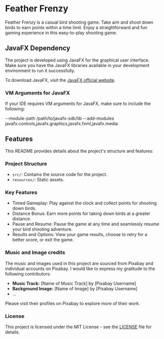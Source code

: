 # Feather Frenzy

Feather Frenzy is a casual bird shooting game. Take aim and shoot down birds to earn points within a time limit. Enjoy a straightforward and fun gaming experience in this easy-to-play shooting game.

## JavaFX Dependency

The project is developed using JavaFX for the graphical user interface. Make sure you have the JavaFX libraries available in your development environment to run it successfully.

To download JavaFX, visit the [JavaFX official website](https://openjfx.io).

### VM Arguments for JavaFX

If your IDE requires VM arguments for JavaFX, make sure to include the following:

--module-path /path/to/javafx-sdk/lib --add-modules javafx.controls,javafx.graphics,javafx.fxml,javafx.media

## Features

This README provides details about the project's structure and features:

### Project Structure

- `src/`: Contains the source code for the project.
- `resources/`: Static assets.

### Key Features

- Timed Gameplay: Play against the clock and collect points for shooting down birds.
- Distance Bonus: Earn more points for taking down birds at a greater distance.
- Pause and Resume: Pause the game at any time and seamlessly resume your bird shooting adventure.
- Results and Options: View your game results, choose to retry for a better score, or exit the game.

### Music and Image credits

The music and images used in this project are sourced from Pixabay and individual accounts on Pixabay. I would like to express my gratitude to the following contributors:

- **Music Track:** [Name of Music Track] by [Pixabay Username]
- **Background Image:** [Name of Image] by [Pixabay Username]
- ...

Please visit their profiles on Pixabay to explore more of their work.

### License

This project is licensed under the MIT License - see the [LICENSE](LICENSE.md) file for details.